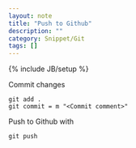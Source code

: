 ```yaml
---
layout: note
title: "Push to Github"
description: ""
category: Snippet/Git
tags: []
---
```

{% include JB/setup %}

Commit changes

```
git add .
git commit = m "<Commit comment>"
```

Push to Github with

```
git push
```